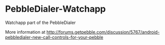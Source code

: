 PebbleDialer-Watchapp
=====================

Watchapp part of the PebbleDialer

More information at http://forums.getpebble.com/discussion/5767/android-pebbledialer-new-call-controls-for-your-pebble
